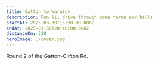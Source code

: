 ```yaml
---
title: Gatton to Warwick
description: Fun lil drive through some farms and hills
startAt: 2025-03-30T15:00:00.000Z
endAt: 2025-03-30T20:40:00.000Z
distanceKm: 328
heroImage: ./cover.jpg
---
```


Round 2 of the Gatton-Clifton Rd.
